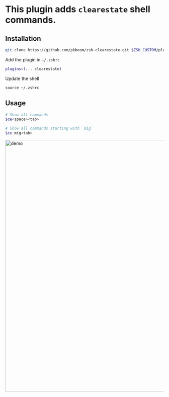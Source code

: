 # This plugin adds `clearestate` shell commands.

## Installation

```sh
git clone https://github.com/pkboom/zsh-clearestate.git $ZSH_CUSTOM/plugins/clearestate
```

Add the plugin in `~/.zshrc`

```sh
plugins=(... clearestate)
```

Update the shell

```
source ~/.zshrc
```

## Usage

```sh
# Show all commands
$ce<space><tab>

# Show all commands starting with `mig`
$ce mig<tab>
```

<img src="/screenshot-ce.png" width="800"  title="demo">
